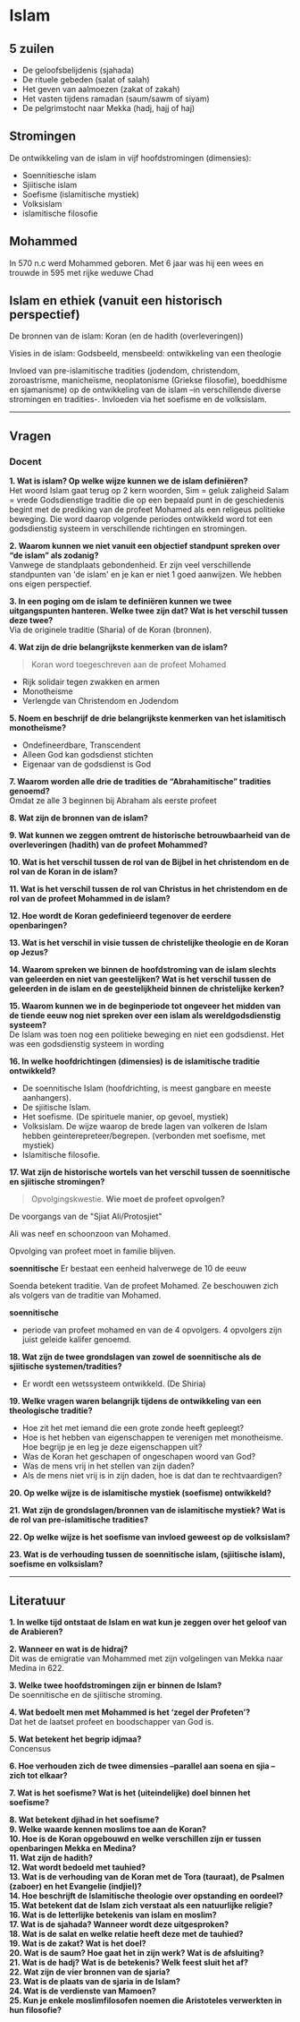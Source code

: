 # Islam
## 5 zuilen
- De geloofsbelijdenis (sjahada)
- De rituele gebeden (salat of salah)
- Het geven van aalmoezen (zakat of zakah)
- Het vasten tijdens ramadan (saum/sawm of siyam)
- De pelgrimstocht naar Mekka (hadj, hajj of haj)


## Stromingen
De ontwikkeling van de islam in vijf hoofdstromingen (dimensies):
- Soennitiesche islam
- Sjiitische islam
- Soefisme (islamitische mystiek)
- Volksislam
- islamitische filosofie

## Mohammed

In 570 n.c werd Mohammed geboren. Met 6 jaar was hij een wees en trouwde in 595 met rijke weduwe Chad

## Islam en ethiek (vanuit een historisch perspectief)

De bronnen van de islam: Koran (en de hadith (overleveringen))

Visies in de islam: Godsbeeld, mensbeeld: ontwikkeling van een theologie

Invloed van pre-islamitische tradities (jodendom, christendom, zoroastrisme, manicheïsme, neoplatonisme (Griekse filosofie), boeddhisme en sjamanisme) op de ontwikkeling van de islam –in verschillende diverse stromingen en tradities-. Invloeden via het soefisme en de volksislam.      


-------- 

## Vragen 

### Docent

**1. Wat is islam? Op welke wijze kunnen we de islam definiëren?**  
Het woord Islam gaat terug op 2 kern woorden, Sim = geluk zaligheid Salam = vrede
Godsdienstige traditie die op een bepaald punt in de geschiedenis begint met de prediking van de profeet Mohamed als een religeus politieke beweging. Die word daarop volgende periodes ontwikkeld word tot een godsdienstig systeem in verschillende richtingen en stromingen.

**2. Waarom kunnen we niet vanuit een objectief standpunt spreken over “de islam” als zodanig?**  
Vanwege de standplaats gebondenheid. Er zijn veel verschillende standpunten van 'de islam' en je kan er niet 1 goed aanwijzen. We hebben ons eigen perspectief.

**3. In een poging om de islam te definiëren kunnen we twee uitgangspunten hanteren. Welke twee zijn dat? Wat is het verschil tussen deze twee?**  
Via de originele traditie (Sharia) of de Koran (bronnen).

**4. Wat zijn de drie belangrijkste kenmerken van de islam?**  

> Koran word toegeschreven aan de profeet Mohamed 

* Rijk solidair tegen zwakken en armen
* Monotheisme 
* Verlengde van Christendom en Jodendom

**5. Noem en beschrijf de drie belangrijkste kenmerken van het islamitisch monotheïsme?**  
* Ondefineerdbare, Transcendent
* Alleen God kan godsdienst stichten
* Eigenaar van de godsdienst is God

**7. Waarom worden alle drie de tradities de “Abrahamitische” tradities genoemd?**    
Omdat ze alle 3 beginnen bij Abraham als eerste profeet

**8. Wat zijn de bronnen van de islam?**  

**9. Wat kunnen we zeggen omtrent de historische betrouwbaarheid van de overleveringen (hadith) van de profeet Mohammed?**  

**10. Wat is het verschil tussen de rol van de Bijbel in het christendom en de rol van de Koran in de islam?**  

**11. Wat is het verschil tussen de rol van Christus in het christendom en de rol van de profeet Mohammed in de islam?**  

**12. Hoe wordt de Koran gedefinieerd tegenover de eerdere openbaringen?**  

**13. Wat is het verschil in visie tussen de christelijke theologie en de Koran op Jezus?**  

**14. Waarom spreken we binnen de hoofdstroming van de islam slechts van geleerden en niet van geestelijken? Wat is het verschil tussen de geleerden in de islam en de geestelijkheid binnen de christelijke kerken?**  

**15. Waarom kunnen we in de beginperiode tot ongeveer het midden van de tiende eeuw nog niet spreken over een islam als wereldgodsdienstig systeem?**  
De Islam was toen nog een politieke beweging en niet een godsdienst. Het was een godsdienstig systeem in wording

**16. In welke hoofdrichtingen (dimensies) is de islamitische traditie ontwikkeld?**  
- De soennitische Islam (hoofdrichting, is meest gangbare en meeste aanhangers).
- De sjiitische Islam.
- Het soefisme. (De spirituele manier, op gevoel, mystiek)
- Volksislam. De wijze waarop de brede lagen van volkeren de Islam hebben geinterepreteer/begrepen. (verbonden met soefisme, met mystiek)
- Islamitische filosofie. 

**17. Wat zijn de historische wortels van het verschil tussen de soennitische en sjiitische stromingen?**  

> Opvolgingskwestie. __Wie moet de profeet opvolgen?__

De voorgangs van de "Sjiat Ali/Protosjiet"

Ali was neef en schoonzoon van Mohamed. 

Opvolging van profeet moet in familie blijven. 

__soennitische__
Er bestaat een eenheid halverwege de 10 de eeuw 

Soenda betekent traditie. Van de profeet Mohamed. Ze beschouwen zich als volgers van de traditie van Mohamed. 

__soennitische__ 
- periode van profeet mohamed en van de 4 opvolgers. 4 opvolgers zijn juist geleide kalifer genoemd.

**18. Wat zijn de twee grondslagen van zowel de soennitische als de sjiitische systemen/tradities?**  

- Er wordt een wetssysteem ontwikkeld. (De Shiria)

**19. Welke vragen waren belangrijk tijdens de ontwikkeling van een theologische traditie?**  
- Hoe zit het met iemand die een grote zonde heeft gepleegt?
- Hoe is het hebben van eigenschappen te verenigen met monotheisme. Hoe begrijp je en leg je deze eigenschappen uit?
- Was de Koran het geschapen of ongeschapen woord van God?
- Was de mens vrij in het stellen van zijn daden?
 - Als de mens niet vrij is in zijn daden, hoe is dat dan te rechtvaardigen?
 
**20. Op welke wijze is de islamitische mystiek (soefisme) ontwikkeld?**  

**21. Wat zijn de grondslagen/bronnen van de islamitische mystiek? Wat is de rol van pre-islamitische tradities?**  

**22. Op welke wijze is het soefisme van invloed geweest op de volksislam?**  

**23. Wat is de verhouding tussen de soennitische islam, (sjiitische islam), soefisme en volksislam?**  


--------- 


## Literatuur
**1. In welke tijd ontstaat de Islam en wat kun je zeggen over het geloof van de Arabieren?**  

**2. Wanneer en wat is de hidraj?**  
Dit was de emigratie van Mohammed met zijn volgelingen van Mekka naar Medina in 622. 

**3. Welke twee hoofdstromingen zijn er binnen de Islam?**  
De soennitische en de sjiitische stroming.

**4. Wat bedoelt men met Mohammed is het ‘zegel der Profeten’?**  
Dat het de laatset profeet en boodschapper van God is. 

**5. Wat betekent het begrip idjmaa?**  
Concensus

**6. Hoe verhouden zich de twee dimensies –parallel aan soena en sjia – zich tot elkaar?**  

**7. Wat is het soefisme? Wat is het (uiteindelijke) doel binnen het soefisme?**

**8. Wat betekent djihad in het soefisme?**  
**9. Welke waarde kennen moslims toe aan de Koran?**  
**10. Hoe is de Koran opgebouwd en welke verschillen zijn er tussen openbaringen Mekka en Medina?**  
**11. Wat zijn de hadith?**  
**12. Wat wordt bedoeld met tauhied?**  
**13. Wat is de verhouding van de Koran met de Tora (tauraat), de Psalmen (zaboer) en het Evangelie (indjiel)?**  
**14. Hoe beschrijft de Islamitische theologie over opstanding en oordeel?**  
**15. Wat betekent dat de Islam zich verstaat als een natuurlijke religie?**  
**16. Wat is de letterlijke betekenis van islam en moslim?**  
**17. Wat is de sjahada? Wanneer wordt deze uitgesproken?**  
**18. Wat is de salat en welke relatie heeft deze met de tauhied?**  
**19. Wat is de zakat? Wat is het doel?**  
**20. Wat is de saum? Hoe gaat het in zijn werk? Wat is de afsluiting?**  
**21. Wat is de hadj? Wat is de betekenis? Welk feest sluit het af?**  
**22. Wat zijn de vier bronnen van de sjaria?**   
**23. Wat is de plaats van de sjaria in de Islam?**  
**24. Wat is de verdienste van Mamoen?**  
**25. Kun je enkele moslimfilosofen noemen die Aristoteles verwerkten in hun filosofie?**  
